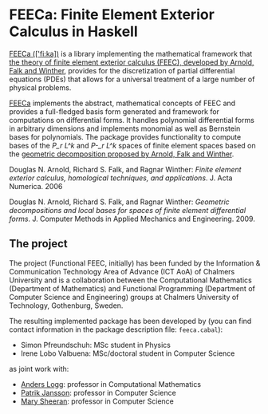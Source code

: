 # FEECa: Finite Element Exterior Calculus in Haskell

[FEECa (\['fi:ka\])](https://en.wikipedia.org/wiki/Fika_(Sweden)) is a library
implementing the mathematical framework that [the theory of finite element exterior
calculus (FEEC), developed by Arnold, Falk and Winther][arnold1], provides for the
discretization of partial differential equations (PDEs) that allows for a universal
treatment of a large number of physical problems.

[FEECa][docu] implements the abstract, mathematical concepts of FEEC and provides a
full-fledged basis form generated and framework for computations on differential
forms. It handles polynomial differential forms in arbitrary dimensions and
implements monomial as well as Bernstein bases for polynomials. The package
provides functionality to compute bases of the *P_r L^k* and *P-_r L^k* spaces
of finite element spaces based on the [geometric decomposition proposed by
Arnold, Falk and Winther][arnold2].


[arnold1]: http://dx.doi.org/10.1017/S0962492906210018
Douglas N. Arnold, Richard S. Falk, and Ragnar Winther: *Finite element exterior
calculus, homological techniques, and applications*. J. Acta Numerica. 2006

[arnold2]: http://dx.doi.org/10.1016/j.cma.2008.12.017
Douglas N. Arnold, Richard S. Falk, and Ragnar Winther: *Geometric
decompositions and local bases for spaces of finite element differential forms*.
J. Computer Methods in Applied Mechanics and Engineering. 2009.

[docu]: http://Airini.github.io/FEECa "Online documentation! (in the make)"


## The project

The project (Functional FEEC, initially) has been funded by the Information &
Communication Technology Area of Advance (ICT AoA) of Chalmers University and
is a collaboration between the Computational Mathematics (Department of Mathematics)
and Functional Programming (Department of Computer Science and Engineering) groups
at Chalmers University of Technology, Gothenburg, Sweden.

The resulting implemented package has been developed by (you can find contact
information in the package description file: `feeca.cabal`):
- Simon Pfreundschuh: MSc student in Physics
- Irene Lobo Valbuena: MSc/doctoral student in Computer Science

as joint work with:
- [Anders Logg](http://www.logg.org/anders/): professor in Computational
  Mathematics
- [Patrik Jansson](http://www.cse.chalmers.se/~patrikj/): professor in Computer
  Science
- [Mary Sheeran](http://www.cse.chalmers.se/~ms/): professor in Computer
  Science
